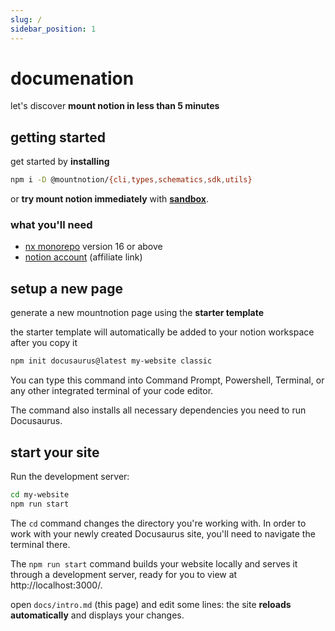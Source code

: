```yaml
---
slug: /
sidebar_position: 1
---
```


# documenation

let's discover **mount notion in less than 5 minutes**

## getting started

get started by **installing**

```sh
npm i -D @mountnotion/{cli,types,schematics,sdk,utils}
```

or **try mount notion immediately** with **[sandbox](https://sandbox.mountnotion.com)**.

### what you'll need

- [nx monorepo](https://nx.dev//) version 16 or above
- [notion account](https://affiliate.notion.so/xysfb04gkht8) (affiliate link)

## setup a new page

generate a new mountnotion page using the **starter template**

the starter template will automatically be added to your notion workspace after you copy it

```bash
npm init docusaurus@latest my-website classic
```

You can type this command into Command Prompt, Powershell, Terminal, or any other integrated terminal of your code editor.

The command also installs all necessary dependencies you need to run Docusaurus.

## start your site

Run the development server:

```bash
cd my-website
npm run start
```

The `cd` command changes the directory you're working with. In order to work with your newly created Docusaurus site, you'll need to navigate the terminal there.

The `npm run start` command builds your website locally and serves it through a development server, ready for you to view at http://localhost:3000/.

open `docs/intro.md` (this page) and edit some lines: the site **reloads automatically** and displays your changes.
